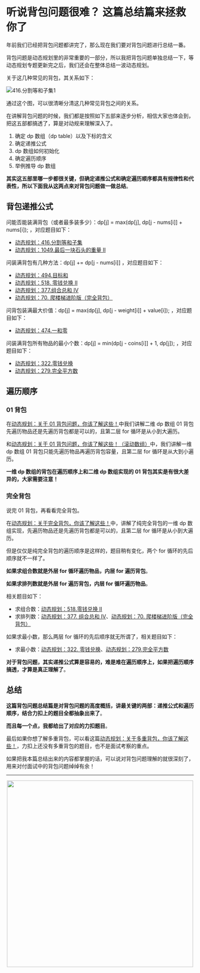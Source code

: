 # 听说背包问题很难？ 这篇总结篇来拯救你了

年前我们已经把背包问题都讲完了，那么现在我们要对背包问题进行总结一番。

背包问题是动态规划里的非常重要的一部分，所以我把背包问题单独总结一下，等动态规划专题更新完之后，我们还会在整体总结一波动态规划。

关于这几种常见的背包，其关系如下：

![416.分割等和子集1](https://img-blog.csdnimg.cn/20210117171307407.png)

通过这个图，可以很清晰分清这几种常见背包之间的关系。

在讲解背包问题的时候，我们都是按照如下五部来逐步分析，相信大家也体会到，把这五部都搞透了，算是对动规来理解深入了。

1. 确定 dp 数组（dp table）以及下标的含义
2. 确定递推公式
3. dp 数组如何初始化
4. 确定遍历顺序
5. 举例推导 dp 数组

**其实这五部里哪一步都很关键，但确定递推公式和确定遍历顺序都具有规律性和代表性，所以下面我从这两点来对背包问题做一做总结**。

## 背包递推公式

问能否能装满背包（或者最多装多少）：dp[j] = max(dp[j], dp[j - nums[i]] + nums[i]); ，对应题目如下：

- [动态规划：416.分割等和子集](https://programmercarl.com/0416.分割等和子集.html)
- [动态规划：1049.最后一块石头的重量 II](https://programmercarl.com/1049.最后一块石头的重量II.html)

问装满背包有几种方法：dp[j] += dp[j - nums[i]] ，对应题目如下：

- [动态规划：494.目标和](https://programmercarl.com/0494.目标和.html)
- [动态规划：518. 零钱兑换 II](https://programmercarl.com/0518.零钱兑换II.html)
- [动态规划：377.组合总和 Ⅳ](https://programmercarl.com/0377.组合总和Ⅳ.html)
- [动态规划：70. 爬楼梯进阶版（完全背包）](https://programmercarl.com/0070.爬楼梯完全背包版本.html)

问背包装满最大价值：dp[j] = max(dp[j], dp[j - weight[i]] + value[i]); ，对应题目如下：

- [动态规划：474.一和零](https://programmercarl.com/0474.一和零.html)

问装满背包所有物品的最小个数：dp[j] = min(dp[j - coins[i]] + 1, dp[j]); ，对应题目如下：

- [动态规划：322.零钱兑换](https://programmercarl.com/0322.零钱兑换.html)
- [动态规划：279.完全平方数](https://programmercarl.com/0279.完全平方数.html)

## 遍历顺序

### 01 背包

在[动态规划：关于 01 背包问题，你该了解这些！](https://programmercarl.com/背包理论基础01背包-1.html)中我们讲解二维 dp 数组 01 背包先遍历物品还是先遍历背包都是可以的，且第二层 for 循环是从小到大遍历。

和[动态规划：关于 01 背包问题，你该了解这些！（滚动数组）](https://programmercarl.com/背包理论基础01背包-2.html)中，我们讲解一维 dp 数组 01 背包只能先遍历物品再遍历背包容量，且第二层 for 循环是从大到小遍历。

**一维 dp 数组的背包在遍历顺序上和二维 dp 数组实现的 01 背包其实是有很大差异的，大家需要注意！**

### 完全背包

说完 01 背包，再看看完全背包。

在[动态规划：关于完全背包，你该了解这些！](https://programmercarl.com/背包问题理论基础完全背包.html)中，讲解了纯完全背包的一维 dp 数组实现，先遍历物品还是先遍历背包都是可以的，且第二层 for 循环是从小到大遍历。

但是仅仅是纯完全背包的遍历顺序是这样的，题目稍有变化，两个 for 循环的先后顺序就不一样了。

**如果求组合数就是外层 for 循环遍历物品，内层 for 遍历背包**。

**如果求排列数就是外层 for 遍历背包，内层 for 循环遍历物品**。

相关题目如下：

- 求组合数：[动态规划：518.零钱兑换 II](https://programmercarl.com/0518.零钱兑换II.html)
- 求排列数：[动态规划：377. 组合总和 Ⅳ](https://mp.weixin.qq.com/s/Iixw0nahJWQgbqVNk8k6gA)、[动态规划：70. 爬楼梯进阶版（完全背包）](https://programmercarl.com/0070.爬楼梯完全背包版本.html)

如果求最小数，那么两层 for 循环的先后顺序就无所谓了，相关题目如下：

- 求最小数：[动态规划：322. 零钱兑换](https://programmercarl.com/0322.零钱兑换.html)、[动态规划：279.完全平方数](https://programmercarl.com/0279.完全平方数.html)

**对于背包问题，其实递推公式算是容易的，难是难在遍历顺序上，如果把遍历顺序搞透，才算是真正理解了**。

## 总结

**这篇背包问题总结篇是对背包问题的高度概括，讲最关键的两部：递推公式和遍历顺序，结合力扣上的题目全都抽象出来了**。

**而且每一个点，我都给出了对应的力扣题目**。

最后如果你想了解多重背包，可以看这篇[动态规划：关于多重背包，你该了解这些！](https://programmercarl.com/背包问题理论基础多重背包.html)，力扣上还没有多重背包的题目，也不是面试考察的重点。

如果把我本篇总结出来的内容都掌握的话，可以说对背包问题理解的就很深刻了，用来对付面试中的背包问题绰绰有余！

---

<div align="center"><img src=https://code-thinking.cdn.bcebos.com/pics/01二维码一.jpg width=500> </img></div>
